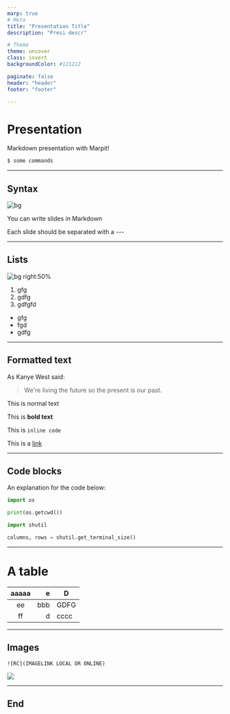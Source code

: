 ```yaml
---
marp: true
# Meta
title: "Presentation Title"
description: "Presi descr"

# Theme
theme: uncover  
class: invert
backgroundColor: #121212

paginate: false
header: "header"
footer: "footer"

---
```

<!-- _backgroundColor: yellow -->
<!-- _color: black -->
<!-- _header: "" -->
<!-- _footer: "" -->
# Presentation

Markdown presentation with Marpit!

```bash
$ some commands
```

---
<!-- _color: white -->
## Syntax

![bg](https://images.unsplash.com/photo-1425913397330-cf8af2ff40a1?ixid=MnwxMjA3fDB8MHxwaG90by1wYWdlfHx8fGVufDB8fHx8&ixlib=rb-1.2.1&auto=format&fit=crop&w=1934&q=80)


You can write slides in Markdown

Each slide should be separated with a ---

---

## Lists

![bg right:50%](https://images.unsplash.com/photo-1558710763-9791081edd44?ixid=MnwxMjA3fDB8MHxwaG90by1wYWdlfHx8fGVufDB8fHx8&ixlib=rb-1.2.1&auto=format&fit=crop&w=1951&q=80)

1. gfg
2. gdfg
3. gdfgfd

- gfg
- fgd
- gdfg

---

## Formatted text

As Kanye West said:

> We're living the future so
> the present is our past.

This is normal text

This is **bold text**

This is `inline code`

This is a [link](www.google.com)

---

## Code blocks

An explanation for the code below:

```python
import os

print(os.getcwd())
```

```python
import shutil

columns, rows = shutil.get_terminal_size()
```

---

# A table

| aaaaa | e | D |
|:-:|-:|-|
| ee | bbb | GDFG |
| ff | d | cccc |

---

## Images

```
![RC](IMAGELINK LOCAL OR ONLINE)
```

![](https://duckduckgo.com/i/76e49b81.jpg)

---
<!-- _header: "" -->
<!-- _footer: "" -->
## End
